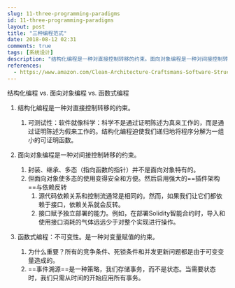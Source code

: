 ```yaml
---
slug: 11-three-programming-paradigms
id: 11-three-programming-paradigms
layout: post
title: "三种编程范式"
date: 2018-08-12 02:31
comments: true
tags: [系统设计]
description: "结构化编程是一种对直接控制转移的约束。面向对象编程是一种对间接控制转移的约束。函数式编程是一种对变量赋值的约束。"
references:
  - https://www.amazon.com/Clean-Architecture-Craftsmans-Software-Structure/dp/0134494164
---
```


结构化编程 vs. 面向对象编程 vs. 函数式编程



1. 结构化编程是一种对直接控制转移的约束。
	1. 可测试性：软件就像科学：科学不是通过证明陈述为真来工作的，而是通过证明陈述为假来工作的。结构化编程迫使我们递归地将程序分解为一组小的可证明函数。



2. 面向对象编程是一种对间接控制转移的约束。
	1. 封装、继承、多态（指向函数的指针）并不是面向对象特有的。
	2. 但面向对象使多态的使用变得安全和方便。然后启用强大的==插件架构==与依赖反转
		1. 源代码依赖关系和控制流通常是相同的。然而，如果我们让它们都依赖于接口，依赖关系就会反转。
		2. 接口赋予独立部署的能力。例如，在部署Solidity智能合约时，导入和使用接口消耗的气体远远少于对整个实现进行操作。



3. 函数式编程：不可变性。是一种对变量赋值的约束。
	1. 为什么重要？所有的竞争条件、死锁条件和并发更新问题都是由于可变变量造成的。
	2. ==事件溯源==是一种策略，我们存储事务，而不是状态。当需要状态时，我们只需从时间的开始应用所有事务。
